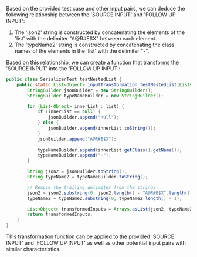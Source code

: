 Based on the provided test case and other input pairs, we can deduce the following relationship between the 'SOURCE INPUT' and 'FOLLOW UP INPUT':

1. The 'json2' string is constructed by concatenating the elements of the 'list' with the delimiter "A@R#E$X" between each element.
2. The 'typeName2' string is constructed by concatenating the class names of the elements in the 'list' with the delimiter "-".

Based on this relationship, we can create a function that transforms the 'SOURCE INPUT' into the 'FOLLOW UP INPUT':

```java
public class SerializerTest_testNestedList {
    public static List<Object> inputTransformation_testNestedList(List<List<Object>> list, String serializer) {
        StringBuilder jsonBuilder = new StringBuilder();
        StringBuilder typeNameBuilder = new StringBuilder();

        for (List<Object> innerList : list) {
            if (innerList == null) {
                jsonBuilder.append("null");
            } else {
                jsonBuilder.append(innerList.toString());
            }
            jsonBuilder.append("A@R#E$X");
            
            typeNameBuilder.append(innerList.getClass().getName());
            typeNameBuilder.append("-");
        }

        String json2 = jsonBuilder.toString();
        String typeName2 = typeNameBuilder.toString();

        // Remove the trailing delimiter from the strings
        json2 = json2.substring(0, json2.length() - "A@R#E$X".length());
        typeName2 = typeName2.substring(0, typeName2.length() - 1);

        List<Object> transformedInputs = Arrays.asList(json2, typeName2);
        return transformedInputs;
    }
}
```

This transformation function can be applied to the provided 'SOURCE INPUT' and 'FOLLOW UP INPUT' as well as other potential input pairs with similar characteristics.